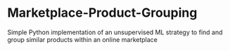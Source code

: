 # Marketplace-Product-Grouping
Simple Python implementation of an unsupervised ML strategy to find and group similar products within an online marketplace
